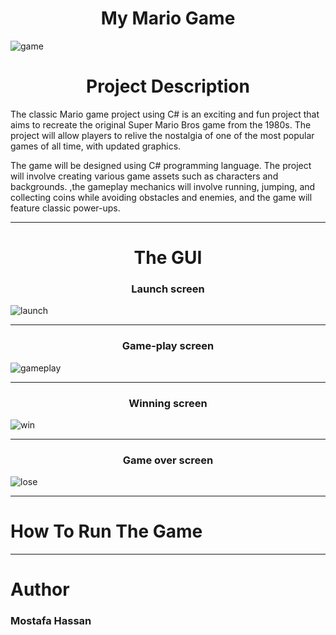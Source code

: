 <h1 align="center">My Mario Game</h1>
<p align="center">
  
![game](https://github.com/TheMostafax/My_Mario_Game/assets/81190585/f55f6266-be9a-493e-9112-6d998765bd03)


</p>

<h1 align="center">Project Description </h1>

The classic Mario game project using C# is an exciting and fun project that aims to recreate the original Super Mario Bros game from the 1980s. The project will allow players to relive the nostalgia of one of the most popular games of all time, with updated graphics.

The game will be designed using C# programming language. The project will involve creating various game assets such as characters and backgrounds. ,the gameplay mechanics will involve running, jumping, and collecting coins while avoiding obstacles and enemies, and the game will feature classic power-ups.


<hr>

<h1 align="center">The GUI</h1>


<h3 align="center">Launch screen</h3>

![launch](https://github.com/TheMostafax/My_Mario_Game/assets/81190585/edf40150-de91-44d6-b4e3-e76e4a544cc5)


<hr>


<h3 align="center">Game-play screen</h3>


![gameplay](https://github.com/TheMostafax/My_Mario_Game/assets/81190585/90f565cd-a7f2-4cdb-8d88-423433fbb60e)



<hr>

<h3 align="center">Winning screen</h3>


![win](https://github.com/TheMostafax/My_Mario_Game/assets/81190585/134c69bb-376d-4a34-8b79-c7bbbe6eefd5)




<hr>

<h3 align="center">Game over screen</h3>



![lose](https://github.com/TheMostafax/My_Mario_Game/assets/81190585/c3b58d1e-77e4-466a-8db8-37d56309dc58)



<hr>


<h1>How To Run The Game</h1>





<hr>

<h1 align="left">Author</h1>
<h3 align="left">Mostafa Hassan</h3>
